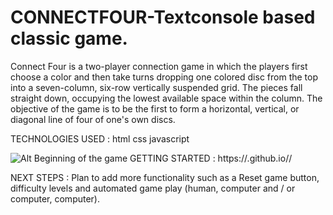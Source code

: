 # CONNECTFOUR-Textconsole based classic game.

Connect Four is a two-player connection game in which the players first choose a color and then take turns dropping one colored disc from the top into a seven-column, six-row vertically suspended grid. The pieces fall straight down, occupying the lowest available space within the column. The objective of the game is to be the first to form a horizontal, vertical, or diagonal line of four of one's own discs.

TECHNOLOGIES USED :
html
css
javascript

![Alt Beginning of the game](https://github.com/sanasdh/Solitaire/blob/gh-pages/imgs/first.PNG)
GETTING STARTED :
https://<uyi247>.github.io/<connectfourgame>/

NEXT STEPS : Plan to add more functionality such as a Reset game button, difficulty levels and automated game play (human, computer and / or computer, computer).

